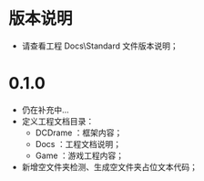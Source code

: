 # 版本说明

- 请查看工程 Docs\Standard 文件版本说明；

# 0.1.0 

- 仍在补充中...
- 定义工程文档目录：
  - DCDrame ：框架内容；
  - Docs ：工程文档说明；
  - Game ：游戏工程内容；
- 新增空文件夹检测、生成空文件夹占位文本代码；
